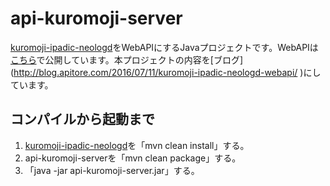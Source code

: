 # api-kuromoji-server
[kuromoji-ipadic-neologd](https://github.com/atilika/kuromoji)をWebAPIにするJavaプロジェクトです。WebAPIは[こちら](https://www.apitore.com/store/apis/details?id=7)で公開しています。本プロジェクトの内容を[ブログ](http://blog.apitore.com/2016/07/11/kuromoji-ipadic-neologd-webapi/ ‎)にしています。


## コンパイルから起動まで

1. [kuromoji-ipadic-neologd](https://github.com/atilika/kuromoji)を「mvn clean install」する。
1. api-kuromoji-serverを「mvn clean package」する。
1. 「java -jar api-kuromoji-server.jar」する。
